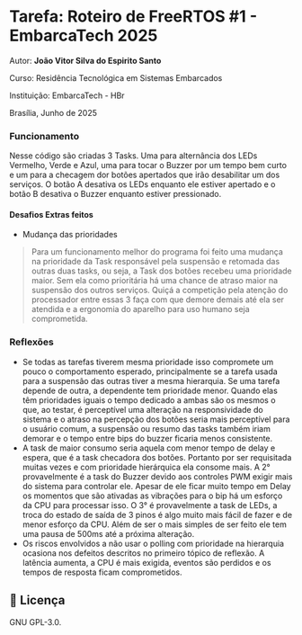 
# Tarefa: Roteiro de FreeRTOS #1 - EmbarcaTech 2025

Autor: **João Vitor Silva do Espirito Santo**

Curso: Residência Tecnológica em Sistemas Embarcados

Instituição: EmbarcaTech - HBr

Brasília, Junho de 2025

### Funcionamento

Nesse código são criadas 3 Tasks. Uma para alternância dos LEDs Vermelho, Verde e Azul, uma para tocar o Buzzer por um tempo bem curto e um para a checagem dor botões apertados que irão desabilitar  um dos serviços. O botão A desativa os LEDs enquanto ele estiver apertado e o botão B desativa o Buzzer enquanto estiver pressionado.

#### Desafios Extras feitos

* Mudança das prioridades
> Para um funcionamento melhor do programa foi feito uma mudança na prioridade da Task responsável pela suspensão e retomada das outras duas tasks, ou seja, a Task dos botões recebeu uma prioridade maior.
Sem ela como prioritária há uma chance de atraso maior na suspensão dos outros serviços. Quiçá a competição pela atenção do processador entre essas 3 faça com que demore demais até ela ser atendida e a ergonomia do aparelho para uso humano seja comprometida.


### Reflexões

* Se todas as tarefas tiverem mesma prioridade isso compromete um pouco o comportamento esperado, principalmente se a tarefa usada para a suspensão das outras tiver a mesma hierarquia. Se uma tarefa depende de outra, a dependente tem prioridade menor. Quando elas têm prioridades iguais o tempo dedicado a ambas são os mesmos o que, ao testar, é perceptível uma alteração na responsividade do sistema e o atraso na percepção dos botões seria mais perceptível para o usuário comum, a suspensão ou resumo das tasks também iriam demorar e o tempo entre bips do buzzer ficaria menos consistente.
* A task de maior consumo seria aquela com menor tempo de delay e espera, que é a task checadora dos botões. Portanto por ser requisitada muitas vezes e com prioridade hierárquica ela consome mais. A 2° provavelmente é a task do Buzzer devido aos controles PWM exigir mais do sistema para controlar ele. Apesar de ele ficar muito tempo em Delay os momentos que são ativadas as vibrações para o bip há um esforço da CPU para processar isso. O 3° é provavelmente a task de LEDs, a troca do estado de saída de 3 pinos é algo muito mais fácil de fazer e de menor esforço da CPU. Além de ser o mais simples de ser feito ele tem uma pausa de 500ms até a próxima alteração.
* Os riscos envolvidos a não usar o polling com prioridade na hierarquia ocasiona nos defeitos descritos no primeiro tópico de reflexão. A latência aumenta, a CPU é mais exigida, eventos são perdidos e os tempos de resposta ficam comprometidos.

## 📜 Licença
GNU GPL-3.0.
